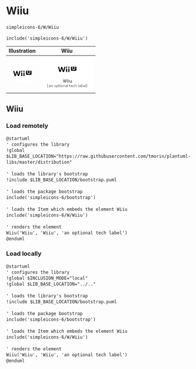 # Wiiu


```text
simpleicons-6/W/Wiiu
```

```text
include('simpleicons-6/W/Wiiu')
```



| Illustration | Wiiu |
| :---: | :---: |
| ![illustration for Illustration](../../simpleicons-6/W/Wiiu.png) | ![illustration for Wiiu](../../simpleicons-6/W/Wiiu.Local.png) |




## Wiiu

### Load remotely
```plantuml
@startuml
' configures the library
!global $LIB_BASE_LOCATION="https://raw.githubusercontent.com/tmorin/plantuml-libs/master/distribution"

' loads the library's bootstrap
!include $LIB_BASE_LOCATION/bootstrap.puml

' loads the package bootstrap
include('simpleicons-6/bootstrap')

' loads the Item which embeds the element Wiiu
include('simpleicons-6/W/Wiiu')

' renders the element
Wiiu('Wiiu', 'Wiiu', 'an optional tech label')
@enduml
```

### Load locally
```plantuml
@startuml
' configures the library
!global $INCLUSION_MODE="local"
!global $LIB_BASE_LOCATION="../.."

' loads the library's bootstrap
!include $LIB_BASE_LOCATION/bootstrap.puml

' loads the package bootstrap
include('simpleicons-6/bootstrap')

' loads the Item which embeds the element Wiiu
include('simpleicons-6/W/Wiiu')

' renders the element
Wiiu('Wiiu', 'Wiiu', 'an optional tech label')
@enduml
```

